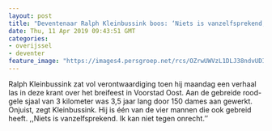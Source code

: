 ```yaml
---
layout: post
title: "Deventenaar Ralph Kleinbussink boos: ‘Niets is vanzelfsprekend, breien is geen typische vrouwenhobby’"
date: Thu, 11 Apr 2019 09:43:51 GMT
categories: 
- overijssel 
- deventer 
feature_image: "https://images4.persgroep.net/rcs/OZrwUWVzL1DLJ38ndvUDIZ-PGkM/diocontent/145248858/_fitwidth/400/?appId=21791a8992982cd8da851550a453bd7f&quality=0.7"
---
```


Ralph Kleinbussink zat vol verontwaardiging toen hij maandag een verhaal las in deze krant over het breifeest in Voorstad Oost. Aan de gebreide rood-gele sjaal van 3 kilometer was 3,5 jaar lang door 150 dames aan gewerkt. Onjuist, zegt Kleinbussink. Hij is één van de vier mannen die ook gebreid heeft. ,,Niets is vanzelfsprekend. Ik kan niet tegen onrecht.’’
